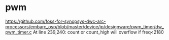 # pwm
https://github.com/foss-for-synopsys-dwc-arc-processors/embarc_osp/blob/master/device/ip/designware/pwm_timer/dw_pwm_timer.c
At line 239,240: count or count_high will overflow if freq<2180
